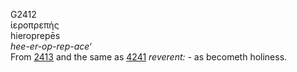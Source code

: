 G2412  
ἱεροπρεπής  
hieroprepēs  
*hee-er-op-rep-ace‘*  
From [2413](g2413) and the same as [4241](g4241) *reverent:* - as
becometh holiness.  
